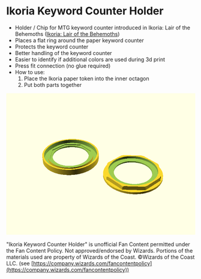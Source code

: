 
# Ikoria Keyword Counter Holder

 * Holder / Chip for MTG keyword counter introduced in Ikoria: Lair of the Behemoths 
      ([Ikoria: Lair of the Behemoths](https://magic.wizards.com/en/articles/archive/feature/ikoria-lair-behemoths-mechanics-2020-04-02))
 * Places a flat ring around the paper keyword counter
 * Protects the keyword counter
 * Better handling of the keyword counter
 * Easier to identify if additional colors are used during 3d print
 * Press fit connection (no glue required)
 * How to use:
    1. Place the Ikoria paper token into the inner octagon
    2. Put both parts together

![ikoria_keyword_counter_holder.png](ikoria_keyword_counter_holder.png)

"Ikoria Keyword Counter Holder" is unofficial Fan Content permitted under the Fan Content Policy. 
Not approved/endorsed by Wizards. Portions of the materials used are property of 
Wizards of the Coast. ©Wizards of the Coast LLC. (see [https://company.wizards.com/fancontentpolicy](https://company.wizards.com/fancontentpolicy))

